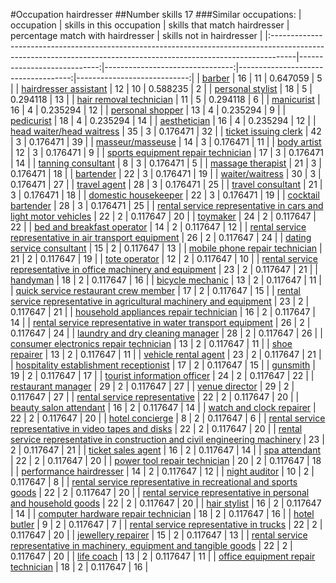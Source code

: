 #Occupation hairdresser
##Number skills 17
###Similar occupations:
| occupation                                                                                                                                                        |   skills in this occupation |   skills that match hairdresser |   percentage match with hairdresser |   skills not in hairdresser |
|:------------------------------------------------------------------------------------------------------------------------------------------------------------------|----------------------------:|--------------------------------:|------------------------------------:|----------------------------:|
| [barber](barber.md)                                                                                                                                               |                          16 |                              11 |                            0.647059 |                           5 |
| [hairdresser assistant](hairdresser_assistant.md)                                                                                                                 |                          12 |                              10 |                            0.588235 |                           2 |
| [personal stylist](personal_stylist.md)                                                                                                                           |                          18 |                               5 |                            0.294118 |                          13 |
| [hair removal technician](hair_removal_technician.md)                                                                                                             |                          11 |                               5 |                            0.294118 |                           6 |
| [manicurist](manicurist.md)                                                                                                                                       |                          16 |                               4 |                            0.235294 |                          12 |
| [personal shopper](personal_shopper.md)                                                                                                                           |                          13 |                               4 |                            0.235294 |                           9 |
| [pedicurist](pedicurist.md)                                                                                                                                       |                          18 |                               4 |                            0.235294 |                          14 |
| [aesthetician](aesthetician.md)                                                                                                                                   |                          16 |                               4 |                            0.235294 |                          12 |
| [head waiter/head waitress](head_waiter-head_waitress.md)                                                                                                         |                          35 |                               3 |                            0.176471 |                          32 |
| [ticket issuing clerk](ticket_issuing_clerk.md)                                                                                                                   |                          42 |                               3 |                            0.176471 |                          39 |
| [masseur/masseuse](masseur-masseuse.md)                                                                                                                           |                          14 |                               3 |                            0.176471 |                          11 |
| [body artist](body_artist.md)                                                                                                                                     |                          12 |                               3 |                            0.176471 |                           9 |
| [sports equipment repair technician](sports_equipment_repair_technician.md)                                                                                       |                          17 |                               3 |                            0.176471 |                          14 |
| [tanning consultant](tanning_consultant.md)                                                                                                                       |                           8 |                               3 |                            0.176471 |                           5 |
| [massage therapist](massage_therapist.md)                                                                                                                         |                          21 |                               3 |                            0.176471 |                          18 |
| [bartender](bartender.md)                                                                                                                                         |                          22 |                               3 |                            0.176471 |                          19 |
| [waiter/waitress](waiter-waitress.md)                                                                                                                             |                          30 |                               3 |                            0.176471 |                          27 |
| [travel agent](travel_agent.md)                                                                                                                                   |                          28 |                               3 |                            0.176471 |                          25 |
| [travel consultant](travel_consultant.md)                                                                                                                         |                          21 |                               3 |                            0.176471 |                          18 |
| [domestic housekeeper](domestic_housekeeper.md)                                                                                                                   |                          22 |                               3 |                            0.176471 |                          19 |
| [cocktail bartender](cocktail_bartender.md)                                                                                                                       |                          28 |                               3 |                            0.176471 |                          25 |
| [rental service representative in cars and light motor vehicles](rental_service_representative_in_cars_and_light_motor_vehicles.md)                               |                          22 |                               2 |                            0.117647 |                          20 |
| [toymaker](toymaker.md)                                                                                                                                           |                          24 |                               2 |                            0.117647 |                          22 |
| [bed and breakfast operator](bed_and_breakfast_operator.md)                                                                                                       |                          14 |                               2 |                            0.117647 |                          12 |
| [rental service representative in air transport equipment](rental_service_representative_in_air_transport_equipment.md)                                           |                          26 |                               2 |                            0.117647 |                          24 |
| [dating service consultant](dating_service_consultant.md)                                                                                                         |                          15 |                               2 |                            0.117647 |                          13 |
| [mobile phone repair technician](mobile_phone_repair_technician.md)                                                                                               |                          21 |                               2 |                            0.117647 |                          19 |
| [tote operator](tote_operator.md)                                                                                                                                 |                          12 |                               2 |                            0.117647 |                          10 |
| [rental service representative in office machinery and equipment](rental_service_representative_in_office_machinery_and_equipment.md)                             |                          23 |                               2 |                            0.117647 |                          21 |
| [handyman](handyman.md)                                                                                                                                           |                          18 |                               2 |                            0.117647 |                          16 |
| [bicycle mechanic](bicycle_mechanic.md)                                                                                                                           |                          13 |                               2 |                            0.117647 |                          11 |
| [quick service restaurant crew member](quick_service_restaurant_crew_member.md)                                                                                   |                          17 |                               2 |                            0.117647 |                          15 |
| [rental service representative in agricultural machinery and equipment](rental_service_representative_in_agricultural_machinery_and_equipment.md)                 |                          23 |                               2 |                            0.117647 |                          21 |
| [household appliances repair technician](household_appliances_repair_technician.md)                                                                               |                          16 |                               2 |                            0.117647 |                          14 |
| [rental service representative in water transport equipment](rental_service_representative_in_water_transport_equipment.md)                                       |                          26 |                               2 |                            0.117647 |                          24 |
| [laundry and dry cleaning manager](laundry_and_dry_cleaning_manager.md)                                                                                           |                          28 |                               2 |                            0.117647 |                          26 |
| [consumer electronics repair technician](consumer_electronics_repair_technician.md)                                                                               |                          13 |                               2 |                            0.117647 |                          11 |
| [shoe repairer](shoe_repairer.md)                                                                                                                                 |                          13 |                               2 |                            0.117647 |                          11 |
| [vehicle rental agent](vehicle_rental_agent.md)                                                                                                                   |                          23 |                               2 |                            0.117647 |                          21 |
| [hospitality establishment receptionist](hospitality_establishment_receptionist.md)                                                                               |                          17 |                               2 |                            0.117647 |                          15 |
| [gunsmith](gunsmith.md)                                                                                                                                           |                          19 |                               2 |                            0.117647 |                          17 |
| [tourist information officer](tourist_information_officer.md)                                                                                                     |                          24 |                               2 |                            0.117647 |                          22 |
| [restaurant manager](restaurant_manager.md)                                                                                                                       |                          29 |                               2 |                            0.117647 |                          27 |
| [venue director](venue_director.md)                                                                                                                               |                          29 |                               2 |                            0.117647 |                          27 |
| [rental service representative](rental_service_representative.md)                                                                                                 |                          22 |                               2 |                            0.117647 |                          20 |
| [beauty salon attendant](beauty_salon_attendant.md)                                                                                                               |                          16 |                               2 |                            0.117647 |                          14 |
| [watch and clock repairer](watch_and_clock_repairer.md)                                                                                                           |                          22 |                               2 |                            0.117647 |                          20 |
| [hotel concierge](hotel_concierge.md)                                                                                                                             |                           8 |                               2 |                            0.117647 |                           6 |
| [rental service representative in video tapes and disks](rental_service_representative_in_video_tapes_and_disks.md)                                               |                          22 |                               2 |                            0.117647 |                          20 |
| [rental service representative in construction and civil engineering machinery](rental_service_representative_in_construction_and_civil_engineering_machinery.md) |                          23 |                               2 |                            0.117647 |                          21 |
| [ticket sales agent](ticket_sales_agent.md)                                                                                                                       |                          16 |                               2 |                            0.117647 |                          14 |
| [spa attendant](spa_attendant.md)                                                                                                                                 |                          22 |                               2 |                            0.117647 |                          20 |
| [power tool repair technician](power_tool_repair_technician.md)                                                                                                   |                          20 |                               2 |                            0.117647 |                          18 |
| [performance hairdresser](performance_hairdresser.md)                                                                                                             |                          14 |                               2 |                            0.117647 |                          12 |
| [night auditor](night_auditor.md)                                                                                                                                 |                          10 |                               2 |                            0.117647 |                           8 |
| [rental service representative in recreational and sports goods](rental_service_representative_in_recreational_and_sports_goods.md)                               |                          22 |                               2 |                            0.117647 |                          20 |
| [rental service representative in personal and household goods](rental_service_representative_in_personal_and_household_goods.md)                                 |                          22 |                               2 |                            0.117647 |                          20 |
| [hair stylist](hair_stylist.md)                                                                                                                                   |                          16 |                               2 |                            0.117647 |                          14 |
| [computer hardware repair technician](computer_hardware_repair_technician.md)                                                                                     |                          18 |                               2 |                            0.117647 |                          16 |
| [hotel butler](hotel_butler.md)                                                                                                                                   |                           9 |                               2 |                            0.117647 |                           7 |
| [rental service representative in trucks](rental_service_representative_in_trucks.md)                                                                             |                          22 |                               2 |                            0.117647 |                          20 |
| [jewellery repairer](jewellery_repairer.md)                                                                                                                       |                          15 |                               2 |                            0.117647 |                          13 |
| [rental service representative in machinery, equipment and tangible goods](rental_service_representative_in_machinery,_equipment_and_tangible_goods.md)           |                          22 |                               2 |                            0.117647 |                          20 |
| [life coach](life_coach.md)                                                                                                                                       |                          13 |                               2 |                            0.117647 |                          11 |
| [office equipment repair technician](office_equipment_repair_technician.md)                                                                                       |                          18 |                               2 |                            0.117647 |                          16 |
